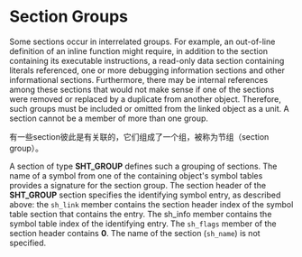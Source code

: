 # Section Groups

Some sections occur in interrelated groups. For example, an out-of-line definition of an inline function might require, in addition to the section containing its executable instructions, a read-only data section containing literals referenced, one or more debugging information sections and other informational sections. Furthermore, there may be internal references among these sections that would not make sense if one of the sections were removed or replaced by a duplicate from another object. Therefore, such groups must be included or omitted from the linked object as a unit. A section cannot be a member of more than one group.

有一些section彼此是有关联的，它们组成了一个组，被称为节组（section group）。



A section of type **SHT_GROUP** defines such a grouping of sections. The name of a symbol from one of the containing object's symbol tables provides a signature for the section group. The section header of the **SHT_GROUP** section specifies the identifying symbol entry, as described above: the `sh_link` member contains the section header index of the symbol table section that contains the entry. The sh_info member contains the symbol table index of the identifying entry. The `sh_flags` member of the section header contains **0**. The name of the section (`sh_name`) is not specified.
